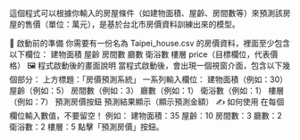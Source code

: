 這個程式可以根據你輸入的房屋條件（如建物面積、屋齡、房間數等）來預測該房屋的售價（單位：萬元），是基於台北市房價資料訓練出來的模型。

🧠 啟動前的準備
你需要有一份名為 Taipei_house.csv 的房價資料，裡面至少包含以下欄位：
建物面積
屋齡
房間數
廳數
衛浴數
樓層
price（目標欄位，代表價格）
🖼️ 程式啟動後的畫面說明
當程式啟動後，會出現一個視窗介面，包含以下幾個部分：
上方標題：「房價預測系統」
一系列輸入欄位：
建物面積（例如：30）
屋齡（例如：5）
房間數（例如：3）
廳數（例如：1）
衛浴數（例如：1）
樓層（例如：7）
預測房價按鈕
預測結果顯示（顯示預測金額）
✍️ 如何使用
在每個欄位輸入數值，不要留空！ 例如：
建物面積：35
屋齡：10
房間數：3
廳數：2
衛浴數：2
樓層：5
點擊「預測房價」按鈕。




